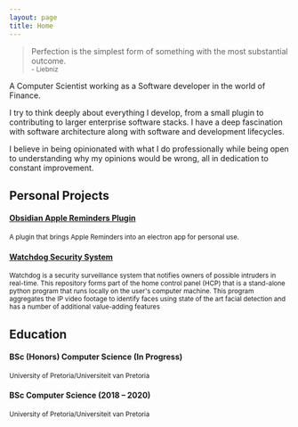 ```yaml
---
layout: page
title: Home
---
```


<blockquote class="message">
  Perfection is the simplest form of something with the most substantial outcome. <br> <small> - Liebniz</small>
</blockquote>

A Computer Scientist working as a Software developer in the world of Finance.

I try to think deeply about everything I develop, from a small plugin to contributing to larger enterprise software stacks. I have a deep fascination with software architecture along with software and development lifecycles.

I believe in being opinionated with what I do professionally while being open to understanding why my opinions would be wrong, all in dedication to constant improvement.

## Personal Projects

#### [Obsidian Apple Reminders Plugin](https://github.com/urishiraval/obsidian-apple-reminders-plugin)
<small>A plugin that brings Apple Reminders into an electron app for personal use.</small>

#### [Watchdog Security System](https://github.com/COS301-SE-2020/Watchdog)
<small>Watchdog is a security surveillance system that notifies owners of possible intruders in real-time. This repository forms part of the home control panel (HCP) that is a stand-alone python program that runs locally on the user's computer machine. This program aggregates the IP video footage to identify faces using state of the art facial detection and has a number of additional value-adding features</small>

## Education

#### BSc (Honors) Computer Science (In Progress)
<small>University of Pretoria/Universiteit van Pretoria</small>

#### BSc Computer Science (2018 – 2020)
<small>University of Pretoria/Universiteit van Pretoria</small>
